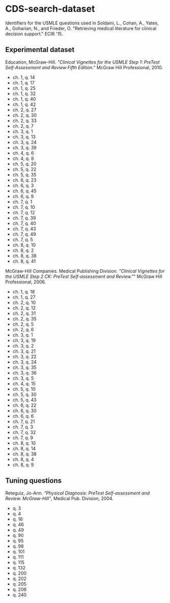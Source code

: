 # CDS-search-dataset

Identifiers for the USMLE questions used in Soldaini, L., Cohan, A., Yates, A., Goharian, N., and Frieder, O. "Retrieving medical literature for clinical decision support." ECIR '15.

## Experimental dataset

Education, McGraw-Hill. *"Clinical Vignettes for the USMLE Step 1: PreTest Self-Assessment and Review Fifth Edition."* McGraw Hill Professional, 2010.

+ ch. 1, q. 14
+ ch. 1, q. 17
+ ch. 1, q. 25
+ ch. 1, q. 32
+ ch. 1, q. 40
+ ch. 1, q. 42
+ ch. 2, q. 27
+ ch. 2, q. 30
+ ch. 2, q. 33
+ ch. 2, q. 7
+ ch. 3, q. 1
+ ch. 3, q. 13
+ ch. 3, q. 24
+ ch. 3, q. 39
+ ch. 4, q. 6
+ ch. 4, q. 8
+ ch. 5, q. 20
+ ch. 5, q. 22
+ ch. 5, q. 35
+ ch. 6, q. 23
+ ch. 6, q. 3
+ ch. 6, q. 45
+ ch. 6, q. 9
+ ch. 7, q. 1
+ ch. 7, q. 10
+ ch. 7, q. 12
+ ch. 7, q. 39
+ ch. 7, q. 40
+ ch. 7, q. 43
+ ch. 7, q. 49
+ ch. 7, q. 5
+ ch. 8, q. 10
+ ch. 8, q. 2
+ ch. 8, q. 38
+ ch. 8, q. 41


McGraw-Hill Companies. Medical Publishing Division. *"Clinical Vignettes for the USMLE Step 2 CK: PreTest Self-assessment and Review."*" McGraw Hill Professional, 2006.


+ ch. 1, q. 18
+ ch. 1, q. 27
+ ch. 2, q. 10
+ ch. 2, q. 12
+ ch. 2, q. 31
+ ch. 2, q. 35
+ ch. 2, q. 5
+ ch. 2, q. 6
+ ch. 3, q. 1
+ ch. 3, q. 19
+ ch. 3, q. 2
+ ch. 3, q. 21
+ ch. 3, q. 22
+ ch. 3, q. 24
+ ch. 3, q. 35
+ ch. 3, q. 36
+ ch. 3, q. 5
+ ch. 4, q. 15
+ ch. 5, q. 10
+ ch. 5, q. 30
+ ch. 5, q. 43
+ ch. 6, q. 22
+ ch. 6, q. 30
+ ch. 6, q. 6
+ ch. 7, q. 21
+ ch. 7, q. 3
+ ch. 7, q. 32
+ ch. 7, q. 9
+ ch. 8, q. 10
+ ch. 8, q. 14
+ ch. 8, q. 38
+ ch. 8, q. 4
+ ch. 8, q. 9

## Tuning questions

Reteguiz, Jo-Ann. *"Physical Diagnosis: PreTest Self-assessment and Review. McGraw-Hill"*, Medical Pub. Division, 2004.


+ q. 3
+ q. 4
+ q. 16
+ q. 46
+ q. 49
+ q. 90
+ q. 95
+ q. 98
+ q. 101
+ q. 111
+ q. 115
+ q. 132
+ q. 200
+ q. 202
+ q. 205
+ q. 206
+ q. 240

